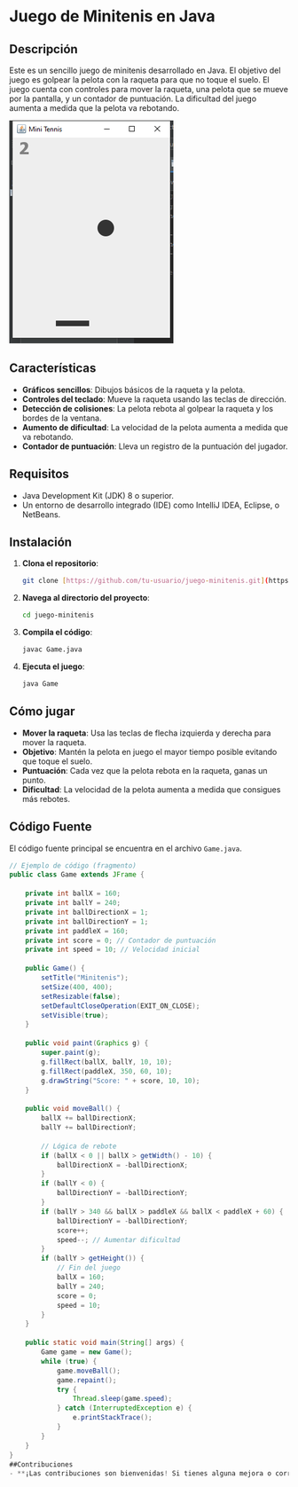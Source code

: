 # Juego de Minitenis en Java

## Descripción

Este es un sencillo juego de minitenis desarrollado en Java. El objetivo del juego es golpear la pelota con la raqueta para que no toque el suelo. El juego cuenta con controles para mover la raqueta, una pelota que se mueve por la pantalla, y un contador de puntuación. La dificultad del juego aumenta a medida que la pelota va rebotando.

![Captura de pantalla del juego](src/main/java/ar/com/jgmdevelopers/minitenis1/image/minitenis.png)

## Características

- **Gráficos sencillos**: Dibujos básicos de la raqueta y la pelota.
- **Controles del teclado**: Mueve la raqueta usando las teclas de dirección.
- **Detección de colisiones**: La pelota rebota al golpear la raqueta y los bordes de la ventana.
- **Aumento de dificultad**: La velocidad de la pelota aumenta a medida que va rebotando.
- **Contador de puntuación**: Lleva un registro de la puntuación del jugador.

## Requisitos

- Java Development Kit (JDK) 8 o superior.
- Un entorno de desarrollo integrado (IDE) como IntelliJ IDEA, Eclipse, o NetBeans.

## Instalación

1. **Clona el repositorio**:
    ```sh
    git clone [https://github.com/tu-usuario/juego-minitenis.git](https://github.com/Jgmdevelopers/minitenis.git)
    ```

2. **Navega al directorio del proyecto**:
    ```sh
    cd juego-minitenis
    ```

3. **Compila el código**:
    ```sh
    javac Game.java
    ```

4. **Ejecuta el juego**:
    ```sh
    java Game
    ```

## Cómo jugar

- **Mover la raqueta**: Usa las teclas de flecha izquierda y derecha para mover la raqueta.
- **Objetivo**: Mantén la pelota en juego el mayor tiempo posible evitando que toque el suelo.
- **Puntuación**: Cada vez que la pelota rebota en la raqueta, ganas un punto.
- **Dificultad**: La velocidad de la pelota aumenta a medida que consigues más rebotes.

## Código Fuente

El código fuente principal se encuentra en el archivo `Game.java`.

```java
// Ejemplo de código (fragmento)
public class Game extends JFrame {

    private int ballX = 160;
    private int ballY = 240;
    private int ballDirectionX = 1;
    private int ballDirectionY = 1;
    private int paddleX = 160;
    private int score = 0; // Contador de puntuación
    private int speed = 10; // Velocidad inicial

    public Game() {
        setTitle("Minitenis");
        setSize(400, 400);
        setResizable(false);
        setDefaultCloseOperation(EXIT_ON_CLOSE);
        setVisible(true);
    }

    public void paint(Graphics g) {
        super.paint(g);
        g.fillRect(ballX, ballY, 10, 10);
        g.fillRect(paddleX, 350, 60, 10);
        g.drawString("Score: " + score, 10, 10);
    }

    public void moveBall() {
        ballX += ballDirectionX;
        ballY += ballDirectionY;

        // Lógica de rebote
        if (ballX < 0 || ballX > getWidth() - 10) {
            ballDirectionX = -ballDirectionX;
        }
        if (ballY < 0) {
            ballDirectionY = -ballDirectionY;
        }
        if (ballY > 340 && ballX > paddleX && ballX < paddleX + 60) {
            ballDirectionY = -ballDirectionY;
            score++;
            speed--; // Aumentar dificultad
        }
        if (ballY > getHeight()) {
            // Fin del juego
            ballX = 160;
            ballY = 240;
            score = 0;
            speed = 10;
        }
    }

    public static void main(String[] args) {
        Game game = new Game();
        while (true) {
            game.moveBall();
            game.repaint();
            try {
                Thread.sleep(game.speed);
            } catch (InterruptedException e) {
                e.printStackTrace();
            }
        }
    }
}
##Contribuciones
- **¡Las contribuciones son bienvenidas! Si tienes alguna mejora o corrección, no dudes en hacer un fork del proyecto y enviar un pull request.

